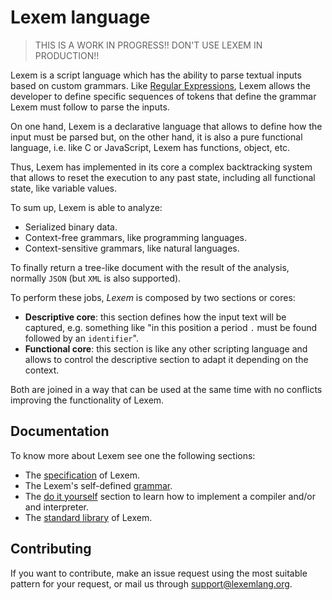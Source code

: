 # Lexem language

> THIS IS A WORK IN PROGRESS!! DON'T USE LEXEM IN PRODUCTION!!

Lexem is a script language which has the ability to parse textual inputs based on custom grammars. Like [Regular Expressions](https://www.regular-expressions.info/), Lexem allows the developer to define specific sequences of tokens that define the grammar Lexem must follow to parse the inputs.

On one hand, Lexem is a declarative language that allows to define how the input must be parsed but, on the other hand, it is also a pure functional language, i.e. like C or JavaScript, Lexem has functions, object, etc.

Thus, Lexem has implemented in its core a complex backtracking system that allows to reset the execution to any past state, including all functional state, like variable values.

To sum up, Lexem is able to analyze:

- Serialized binary data.
- Context-free grammars, like programming languages.
- Context-sensitive grammars, like natural languages.

To finally return a tree-like document with the result of the analysis, normally `JSON` (but `XML` is also supported).

To perform these jobs, _Lexem_ is composed by two sections or cores:

- **Descriptive core**: this section defines how the input text will be captured, e.g. something like "in this position a period `.` must be found followed by an `identifier`".
- **Functional core**: this section is like any other scripting language and allows to control the descriptive section to adapt it depending on the context.

Both are joined in a way that can be used at the same time with no conflicts improving the functionality of Lexem.

## Documentation

To know more about Lexem see one the following sections:

- The [specification](specification/README.md) of Lexem.
- The Lexem's self-defined [grammar](grammar/README.md).
- The [do it yourself](diy/README.md) section to learn how to implement a compiler and/or and interpreter.
- The [standard library](stdlib/README.md) of Lexem.

## Contributing

If you want to contribute, make an issue request using the most suitable pattern for your request, or mail us through support@lexemlang.org.
